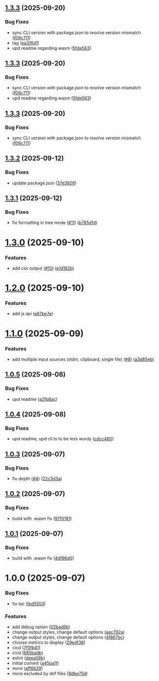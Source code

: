 ## [1.3.3](https://github.com/agentinit/contextcalc/compare/v1.3.2...v1.3.3) (2025-09-20)


### Bug Fixes

* sync CLI version with package.json to resolve version mismatch ([f09c711](https://github.com/agentinit/contextcalc/commit/f09c7116bc0de7ce9aaa31bb31e0a235d49a9f82))
* tag ([ea316d1](https://github.com/agentinit/contextcalc/commit/ea316d137a4b2eb32146b316f91241dcb2e80dc2))
* upd readme regarding wasm ([5fde563](https://github.com/agentinit/contextcalc/commit/5fde56382c8e4c4c7b8a52b32e60c32bea18d88c))

## [1.3.3](https://github.com/agentinit/contextcalc/compare/v1.3.2...v1.3.3) (2025-09-20)


### Bug Fixes

* sync CLI version with package.json to resolve version mismatch ([f09c711](https://github.com/agentinit/contextcalc/commit/f09c7116bc0de7ce9aaa31bb31e0a235d49a9f82))
* upd readme regarding wasm ([5fde563](https://github.com/agentinit/contextcalc/commit/5fde56382c8e4c4c7b8a52b32e60c32bea18d88c))

## [1.3.3](https://github.com/agentinit/contextcalc/compare/v1.3.2...v1.3.3) (2025-09-20)


### Bug Fixes

* sync CLI version with package.json to resolve version mismatch ([f09c711](https://github.com/agentinit/contextcalc/commit/f09c7116bc0de7ce9aaa31bb31e0a235d49a9f82))

## [1.3.2](https://github.com/agentinit/contextcalc/compare/v1.3.1...v1.3.2) (2025-09-12)


### Bug Fixes

* update package.json ([37e3926](https://github.com/agentinit/contextcalc/commit/37e392682d8eb9311eb1028a3a090100744d717c))

## [1.3.1](https://github.com/agentinit/contextcalc/compare/v1.3.0...v1.3.1) (2025-09-12)


### Bug Fixes

* fix formatting in tree mode ([#11](https://github.com/agentinit/contextcalc/issues/11)) ([b785d1d](https://github.com/agentinit/contextcalc/commit/b785d1daa16bc2430431d778dada0d3080af2830))

# [1.3.0](https://github.com/agentinit/contextcalc/compare/v1.2.0...v1.3.0) (2025-09-10)


### Features

* add csv output ([#10](https://github.com/agentinit/contextcalc/issues/10)) ([e1d182b](https://github.com/agentinit/contextcalc/commit/e1d182b8f2f8fcc480e576b8f7d27604cd9357e0))

# [1.2.0](https://github.com/agentinit/contextcalc/compare/v1.1.0...v1.2.0) (2025-09-10)


### Features

* add js api ([a67be7e](https://github.com/agentinit/contextcalc/commit/a67be7ec0b718d73150426eb046e541ceb499980))

# [1.1.0](https://github.com/agentinit/contextcalc/compare/v1.0.5...v1.1.0) (2025-09-09)


### Features

* add multiple input sources (stdin, clipboard, single file) ([#8](https://github.com/agentinit/contextcalc/issues/8)) ([a3d85eb](https://github.com/agentinit/contextcalc/commit/a3d85ebba8e73b8c51bad8aec47df0426c2243c8))

## [1.0.5](https://github.com/agentinit/contextcalc/compare/v1.0.4...v1.0.5) (2025-09-08)


### Bug Fixes

* upd readme ([a2fb8ac](https://github.com/agentinit/contextcalc/commit/a2fb8acccb6fb326309917e492f0d531e9df0468))

## [1.0.4](https://github.com/agentinit/contextcalc/compare/v1.0.3...v1.0.4) (2025-09-08)


### Bug Fixes

* upd readme, upd cli.ts to be less wordy ([cdcc460](https://github.com/agentinit/contextcalc/commit/cdcc46041afac40ff5b77f28fd9d5452fa3096d6))

## [1.0.3](https://github.com/agentinit/contextcalc/compare/v1.0.2...v1.0.3) (2025-09-07)


### Bug Fixes

* fix depth ([#4](https://github.com/agentinit/contextcalc/issues/4)) ([22c3d3a](https://github.com/agentinit/contextcalc/commit/22c3d3a5da85b958c1a67d8532cbfa93e2fd7138))

## [1.0.2](https://github.com/agentinit/contextcalc/compare/v1.0.1...v1.0.2) (2025-09-07)


### Bug Fixes

* build with .wasm fix ([97f0181](https://github.com/agentinit/contextcalc/commit/97f01819961a7bfeba98b6aa35bf9a675c629d85))

## [1.0.1](https://github.com/agentinit/contextcalc/compare/v1.0.0...v1.0.1) (2025-09-07)


### Bug Fixes

* build with .wasm fix ([4df96d0](https://github.com/agentinit/contextcalc/commit/4df96d01ae7590c4c9b9f80fb5fe29f8a7b4472e))

# 1.0.0 (2025-09-07)


### Bug Fixes

* fix tsc ([fed5553](https://github.com/agentinit/contextcalc/commit/fed5553bbe06d56c5cca64a068f225d526d03f2a))


### Features

* add debug option ([02bad6b](https://github.com/agentinit/contextcalc/commit/02bad6b0cb1cf51af97a159ff7bb41dd8892a39a))
* change output styles, change default options ([aac792a](https://github.com/agentinit/contextcalc/commit/aac792a44fcbca466f23256a4593ae1aec702e8c))
* change output styles, change default options ([4f867bc](https://github.com/agentinit/contextcalc/commit/4f867bce28c9789ef49427d869b0ddeb9dc12bea))
* choose metrics to display ([29edf36](https://github.com/agentinit/contextcalc/commit/29edf36c188b7fa980916d010782d3f79750c640))
* cicd ([7f0fb41](https://github.com/agentinit/contextcalc/commit/7f0fb414677d2aeeed15adac2600a2f88722d77a))
* cicd ([685badb](https://github.com/agentinit/contextcalc/commit/685badbb023e8d314504a900614c3820a958be32))
* eslint ([deea58b](https://github.com/agentinit/contextcalc/commit/deea58b51b34086b171e8c29a16626161651f28c))
* initial commit ([a45ba1f](https://github.com/agentinit/contextcalc/commit/a45ba1f756bdc7ecc1df90571031245c0087021e))
* more ([aff6629](https://github.com/agentinit/contextcalc/commit/aff6629f53b5f7ce3d3ef616aab24973223b7192))
* more excluded by def files ([9dbe75d](https://github.com/agentinit/contextcalc/commit/9dbe75d1a3c9f6d9039a36d34e018d90ed651877))
